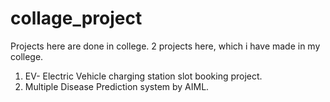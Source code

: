 # collage_project
Projects here are done in college. 2 projects here, which i have made in my college.<br>
1. EV- Electric Vehicle charging station slot booking project.<br>
2. Multiple Disease Prediction system by AIML.
